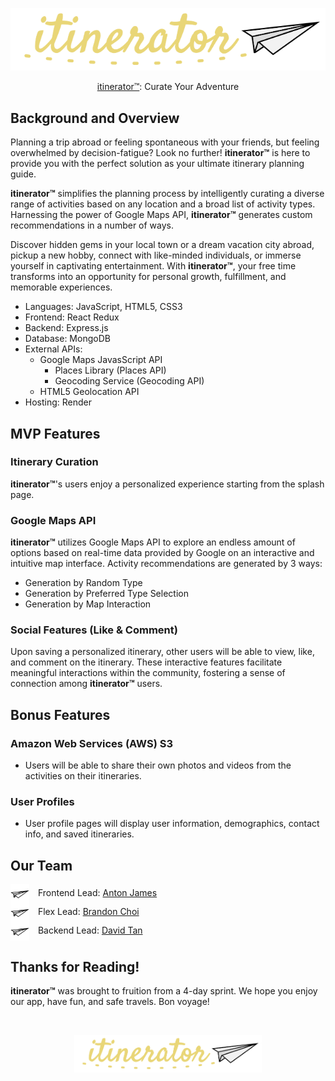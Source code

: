 <p align="center">
  <img src="frontend/src/assets/itineratorLogoMain.png" alt="itinerator logo" />
</p>

<p align="center">
  <a target="_blank" href="https://github.com/AntonJames-Sistence">itinerator&trade;</a>: Curate Your Adventure
</p>

## Background and Overview

Planning a trip abroad or feeling spontaneous with your friends, but feeling overwhelmed by decision-fatigue? Look no further! **itinerator&trade;** is here to provide you with the perfect solution as your ultimate itinerary planning guide.

**itinerator&trade;** simplifies the planning process by intelligently curating a diverse range of activities based on any location and a broad list of activity types. Harnessing the power of Google Maps API, **itinerator&trade;** generates custom recommendations in a number of ways.

Discover hidden gems in your local town or a dream vacation city abroad, pickup a new hobby, connect with like-minded individuals, or immerse yourself in captivating entertainment. With **itinerator&trade;**, your free time transforms into an opportunity for personal growth, fulfillment, and memorable experiences.

* Languages: JavaScript, HTML5, CSS3
* Frontend: React Redux
* Backend: Express.js
* Database: MongoDB
* External APIs:
    - Google Maps JavasScript API
        - Places Library (Places API)
        - Geocoding Service (Geocoding API)
    - HTML5 Geolocation API
* Hosting: Render

## MVP Features

### Itinerary Curation

**itinerator&trade;**'s users enjoy a personalized experience starting from the splash page. 

### Google Maps API

**itinerator&trade;** utilizes Google Maps API to explore an endless amount of options based on real-time data provided by Google on an interactive and intuitive map interface. Activity recommendations are generated by 3 ways:

* Generation by Random Type
* Generation by Preferred Type Selection
* Generation by Map Interaction

### Social Features (Like & Comment)

Upon saving a personalized itinerary, other users will be able to view, like, and comment on the itinerary. These interactive features facilitate meaningful interactions within the community, fostering a sense of connection among **itinerator&trade;** users.

## Bonus Features

### Amazon Web Services (AWS) S3

* Users will be able to share their own photos and videos from the activities on their itineraries.

### User Profiles

* User profile pages will display user information, demographics, contact info, and saved itineraries.

## Our Team 

<li style="list-style-type: none;">
    <img src="frontend/src/assets/itineratorPlane.png" alt="Custom Bullet" width="30" style="vertical-align: middle; margin-right: 10px;"/> 
    Frontend Lead: <a target="_blank" href="https://github.com/AntonJames-Sistence">Anton James</a>
</li> 

<li style="list-style-type: none;">
<img src="frontend/src/assets/itineratorPlane.png" alt="Custom Bullet" width="30" style="vertical-align: middle; margin-right: 10px;"/> 
    Flex Lead: <a target="_blank" href="https://github.com/bchoi28">Brandon Choi</a>
</li>

<li style="list-style-type: none;">
<img src="frontend/src/assets/itineratorPlane.png" alt="Custom Bullet" width="30" style="vertical-align: middle; margin-right: 10px;"/> 
    Backend Lead: <a target="_blank" href="https://github.com/dtannyc1">David Tan</a>
</li>


## Thanks for Reading!

**itinerator&trade;** was brought to fruition from a 4-day sprint. We hope you enjoy our app, have fun, and safe travels. Bon voyage! 

<br>

<p align="center">
  <img src="frontend/src/assets/itineratorLogoMain.png" alt="itinerator logo"
  width="300" />
</p>
